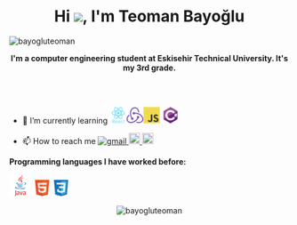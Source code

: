 <h1 align="center">Hi <img src="https://media.giphy.com/media/hvRJCLFzcasrR4ia7z/giphy.gif" width="25px">, I'm Teoman Bayoğlu</h1>
<p align="left"> <img src="https://komarev.com/ghpvc/?username=bayogluteoman" alt="bayogluteoman" /> </p>


<p align="center"><strong>I'm a computer engineering student at Eskisehir Technical University. It's my 3rd grade.</strong></p>
<br><br>

- 🌱 I’m currently learning  <img src="https://github.com/devicons/devicon/blob/master/icons/react/react-original-wordmark.svg" alt="react" width="30" height="30"/><img src="https://github.com/devicons/devicon/blob/master/icons/redux/redux-original.svg" alt="redux" width="30" height="30"/><img src="https://github.com/devicons/devicon/blob/master/icons/javascript/javascript-original.svg" alt="javascript" width="30" height="30"/> <img src="https://github.com/devicons/devicon/blob/master/icons/csharp/csharp-original.svg" alt="charp" width="30" height="30"/>

- 📫 How to reach me <a href="mailto:bayogluteoman@gmail.com"><img src="https://cdn.jsdelivr.net/npm/simple-icons@3.0.1/icons/gmail.svg" alt="gmail" height="20" width="20" />  </a>  <a href="https://www.linkedin.com/in/teoman-bayo%C4%9Flu-47a647197/" target="blank"><img src="https://cdn.jsdelivr.net/npm/simple-icons@3.0.1/icons/linkedin.svg"  height="20" width="20" />  </a> <a href="https://www.instagram.com/teomanbayoglu/" target="blank"><img src="https://cdn.jsdelivr.net/npm/simple-icons@3.0.1/icons/instagram.svg"  height="20" width="20" /></a>

<p><strong>Programming languages I have worked before:</strong></p>
<p align="left"><img src="https://github.com/devicons/devicon/blob/master/icons/java/java-original-wordmark.svg" alt="java" width="40" height="40"/> <img src="https://github.com/devicons/devicon/blob/master/icons/html5/html5-original.svg" alt="html5" width="30" height="30"/> <img src="https://github.com/devicons/devicon/blob/master/icons/css3/css3-original.svg" alt="css3" width="30" height="30"/>

<p align="center"> <img src="https://github-readme-stats.vercel.app/api?username=bayogluteoman&show_icons=true" alt="bayogluteoman" /></p>
<!--
**bayogluteoman/bayogluteoman** is a ✨ _special_ ✨ repository because its `README.md` (this file) appears on your GitHub profile.

Here are some ideas to get you started:

- 🔭 I’m currently working on ...
- 🌱 I’m currently learning ...
- 👯 I’m looking to collaborate on ...
- 🤔 I’m looking for help with ...
- 💬 Ask me about ...
- 📫 How to reach me: ...
- 😄 Pronouns: ...
- ⚡ Fun fact: ...
-->
